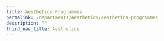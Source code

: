 ```yaml
---
title: Aesthetics Programmes
permalink: /departments/Aesthetics/aesthetics-programmes
description: ""
third_nav_title: Aesthetics
---
```

